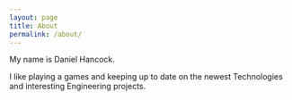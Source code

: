 ```yaml
---
layout: page
title: About
permalink: /about/
---
```


My name is Daniel Hancock.

I like playing a games and keeping up to date on the newest Technologies and interesting Engineering projects.
